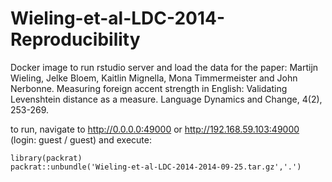 Wieling-et-al-LDC-2014-Reproducibility
======================================

Docker image to run rstudio server and load the data for the paper:
Martijn Wieling, Jelke Bloem, Kaitlin Mignella, Mona Timmermeister and John Nerbonne. Measuring foreign accent strength in English: Validating Levenshtein distance as a measure. Language Dynamics and Change, 4(2), 253-269.

to run, navigate to http://0.0.0.0:49000 or http://192.168.59.103:49000 (login: guest / guest)
and execute: 

```
library(packrat)
packrat::unbundle('Wieling-et-al-LDC-2014-2014-09-25.tar.gz','.')
```
